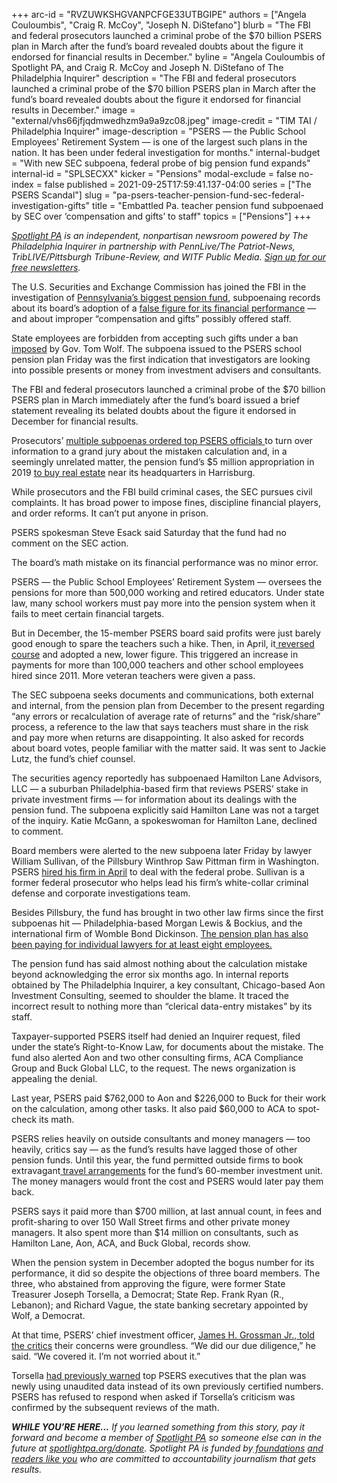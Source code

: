 +++
arc-id = "RVZUWKSHGVANPCFGE33UTBGIPE"
authors = ["Angela Couloumbis", "Craig R. McCoy", "Joseph N. DiStefano"]
blurb = "The FBI and federal prosecutors launched a criminal probe of the $70 billion PSERS plan in March after the fund’s board revealed doubts about the figure it endorsed for financial results in December."
byline = "Angela Couloumbis of Spotlight PA, and Craig R. McCoy and Joseph N. DiStefano of The Philadelphia Inquirer"
description = "The FBI and federal prosecutors launched a criminal probe of the $70 billion PSERS plan in March after the fund’s board revealed doubts about the figure it endorsed for financial results in December."
image = "external/vhs66jfjqdmwedhzm9a9a9zc08.jpeg"
image-credit = "TIM TAI / Philadelphia Inquirer"
image-description = "PSERS — the Public School Employees' Retirement System — is one of the largest such plans in the nation. It has been under federal investigation for months."
internal-budget = "With new SEC subpoena,  federal probe of big pension fund expands"
internal-id = "SPLSECXX"
kicker = "Pensions"
modal-exclude = false
no-index = false
published = 2021-09-25T17:59:41.137-04:00
series = ["The PSERS Scandal"]
slug = "pa-psers-teacher-pension-fund-sec-federal-investigation-gifts"
title = "Embattled Pa. teacher pension fund subpoenaed by SEC over ‘compensation and gifts’ to staff"
topics = ["Pensions"]
+++

<a href="https://www.spotlightpa.org/"><i>Spotlight PA</i></a><i> is an independent, nonpartisan newsroom powered by The Philadelphia Inquirer in partnership with PennLive/The Patriot-News, TribLIVE/Pittsburgh Tribune-Review, and WITF Public Media. </i><a href="https://www.spotlightpa.org/newsletters"><i>Sign up for our free newsletters</i></a><i>.</i>

The U.S. Securities and Exchange Commission has joined the FBI in the investigation of <a href="https://pmn.arcpublishing.com/composer/edit/S737X6XYCJHTLPUT7DGPT5VO6I/">Pennsylvania’s biggest pension fund</a>, subpoenaing records about its board’s adoption of a <a href="https://www.inquirer.com/business/psers-pension-error-mistake-teachers-fbi-20210530.html">false figure for its financial performance</a> — and about improper “compensation and gifts” possibly offered staff.

State employees are forbidden from accepting such gifts under a ban <a href="https://www.governor.pa.gov/newsroom/executive-order-2015-01-executive-branch-employee-gift-ban/">imposed</a> by Gov. Tom Wolf. The subpoena issued to the PSERS school pension plan Friday was the first indication that investigators are looking into possible presents or money from investment advisers and consultants.

The FBI and federal prosecutors launched a criminal probe of the $70 billion PSERS plan in March immediately after the fund’s board issued a brief statement revealing its belated doubts about the figure it endorsed in December for financial results.

<script src="https://www.spotlightpa.org/embed.js" async></script><div data-spl-embed-version="1" data-spl-src="https://www.spotlightpa.org/embeds/newsletter/?cta=Get%20all%20of%20the%20latest%20stories%20from%20Spotlight%20PA%20and%20top%20headlines%20from%20across%20Pennsylvania%2C%20all%20in%20one%20email%20newsletter."></div>

Prosecutors’ <a href="https://www.inquirer.com/business/psers-pension-fbi-pa-probe-subpoenas-20210516.html">multiple subpoenas ordered top PSERS officials </a>to turn over information to a grand jury about the mistaken calculation and, in a seemingly unrelated matter, the pension fund’s $5 million appropriation in 2019 <a href="https://www.inquirer.com/business/psers-pension-error-harrisburg-buildings-990s-fbi-20210608.html">to buy real estate</a> near its headquarters in Harrisburg.

While prosecutors and the FBI build criminal cases, the SEC pursues civil complaints. It has broad power to impose fines, discipline financial players, and order reforms. It can’t put anyone in prison.

PSERS spokesman Steve Esack said Saturday that the fund had no comment on the SEC action.

The board’s math mistake on its financial performance was no minor error.

PSERS — the Public School Employees’ Retirement System — oversees the pensions for more than 500,000 working and retired educators. Under state law, many school workers must pay more into the pension system when it fails to meet certain financial targets.

But in December, the 15-member PSERS board said profits were just barely good enough to spare the teachers such a hike. Then, in April, it<a href="https://www.inquirer.com/business/psers-pension-board-teachers-school-pa-fund-wolf-20210419.html"> reversed course</a> and adopted a new, lower figure. This triggered an increase in payments for more than 100,000 teachers and other school employees hired since 2011. More veteran teachers were given a pass.

The SEC subpoena seeks documents and communications, both external and internal, from the pension plan from December to the present regarding “any errors or recalculation of average rate of returns” and the “risk/share” process, a reference to the law that says teachers must share in the risk and pay more when returns are disappointing. It also asked for records about board votes, people familiar with the matter said. It was sent to Jackie Lutz, the fund’s chief counsel.

The securities agency reportedly has subpoenaed Hamilton Lane Advisors, LLC — a suburban Philadelphia-based firm that reviews PSERS’ stake in private investment firms — for information about its dealings with the pension fund. The subpoena explicitly said Hamilton Lane was not a target of the inquiry. Katie McGann, a spokeswoman for Hamilton Lane, declined to comment.

Board members were alerted to the new subpoena later Friday by lawyer William Sullivan, of the Pillsbury Winthrop Saw Pittman firm in Washington. PSERS <a href="https://www.inquirer.com/business/psers-pension-fbi-pa-probe-subpoenas-20210516.html">hired his firm in April</a> to deal with the federal probe. Sullivan is a former federal prosecutor who helps lead his firm’s white-collar criminal defense and corporate investigations team.

<script src="https://www.spotlightpa.org/embed.js" async></script><div data-spl-embed-version="1" data-spl-src="https://www.spotlightpa.org/embeds/donate/"></div>

Besides Pillsbury, the fund has brought in two other law firms since the first subpoenas hit — Philadelphia-based Morgan Lewis &amp; Bockius, and the international firm of Womble Bond Dickinson. <a href="https://www.inquirer.com/business/psers-lawyers-legal-fees-fbi-investigation-probe-20210605.html">The pension plan has also been paying for individual lawyers for at least eight employees.</a>

The pension fund has said almost nothing about the calculation mistake beyond acknowledging the error six months ago. In internal reports obtained by The Philadelphia Inquirer, a key consultant, Chicago-based Aon Investment Consulting, seemed to shoulder the blame. It traced the incorrect result to nothing more than “clerical data-entry mistakes” by its staff.

Taxpayer-supported PSERS itself had denied an Inquirer request, filed under the state’s Right-to-Know Law, for documents about the mistake. The fund also alerted Aon and two other consulting firms, ACA Compliance Group and Buck Global LLC, to the request. The news organization is appealing the denial.

Last year, PSERS paid $762,000 to Aon and $226,000 to Buck for their work on the calculation, among other tasks. It also paid $60,000 to ACA to spot-check its math.

PSERS relies heavily on outside consultants and money managers — too heavily, critics say — as the fund’s results have lagged those of other pension funds. Until this year, the fund permitted outside firms to book extravagant<a href="https://www.inquirer.com/business/psers-pension-teachers-travel-expenses-sers-public-school-trips-cost-20210403.html"> travel arrangements</a> for the fund’s 60-member investment unit. The money managers would front the cost and PSERS would later pay them back.

PSERS says it paid more than $700 million, at last annual count, in fees and profit-sharing to over 150 Wall Street firms and other private money managers. It also spent more than $14 million on consultants, such as Hamilton Lane, Aon, ACA, and Buck Global, records show.

When the pension system in December adopted the bogus number for its performance, it did so despite the objections of three board members. The three, who abstained from approving the figure, were former State Treasurer Joseph Torsella, a Democrat; State Rep. Frank Ryan (R., Lebanon); and Richard Vague, the state banking secretary appointed by Wolf, a Democrat.

At that time, PSERS’ chief investment officer, <a href="https://www.inquirer.com/business/psers-pa-pension-school-employees-taxpayers-20210313.html">James H. Grossman Jr., told the critics</a> their concerns were groundless. “We did our due diligence,” he said. “We covered it. I’m not worried about it.”

Torsella <a href="https://www.inquirer.com/news/psers-grell-pension-teachers-recalculation-20210418.html">had previously warned</a> top PSERS executives that the plan was newly using unaudited data instead of its own previously certified numbers. PSERS has refused to respond when asked if Torsella’s criticism was confirmed by the subsequent reviews of the math.

<i><b>WHILE YOU’RE HERE...</b></i><i> If you learned something from this story, pay it forward and become a member of </i><a href="https://www.spotlightpa.org/"><i>Spotlight PA</i></a><i> so someone else can in the future at </i><a href="http://spotlightpa.org/donate"><i>spotlightpa.org/donate</i></a><i>. Spotlight PA is funded by</i><a href="https://www.spotlightpa.org/support"><i> foundations</i></a><i> </i><a href="https://www.spotlightpa.org/support"><i>and readers like you</i></a><i> who are committed to accountability journalism that gets results.</i>
